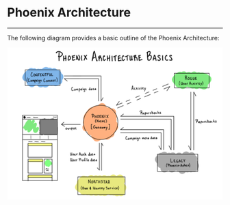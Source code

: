 # Phoenix Architecture
***

The following diagram provides a basic outline of the Phoenix Architecture:

![Phoenix Basic Architecture](assets/phoenix_basic_architecture.png)
